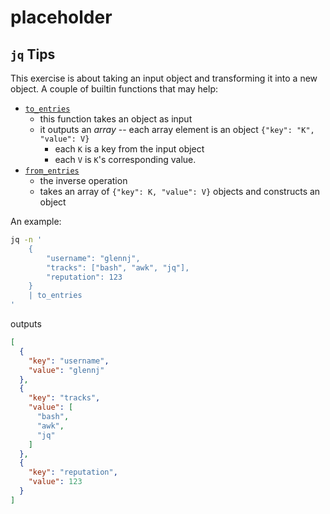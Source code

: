# placeholder

## `jq` Tips

This exercise is about taking an input object and transforming it into a new object.
A couple of builtin functions that may help:

* [`to_entries`][x_entries]
    - this function takes an object as input
    - it outputs an _array_ -- each array element is an object `{"key": "K", "value": V}`
        - each `K` is a key from the input object
        - each `V` is `K`'s corresponding value.
* [`from_entries`][x_entries]
    - the inverse operation
    - takes an array of `{"key": K, "value": V}` objects and constructs an object

An example:
```sh
jq -n '
    {
        "username": "glennj",
        "tracks": ["bash", "awk", "jq"],
        "reputation": 123
    }
    | to_entries
'
```
outputs
```json
[
  {
    "key": "username",
    "value": "glennj"
  },
  {
    "key": "tracks",
    "value": [
      "bash",
      "awk",
      "jq"
    ]
  },
  {
    "key": "reputation",
    "value": 123
  }
]
``` 

[x_entries]: https://stedolan.github.io/jq/manual/v1.6/#to_entries,from_entries,with_entries
